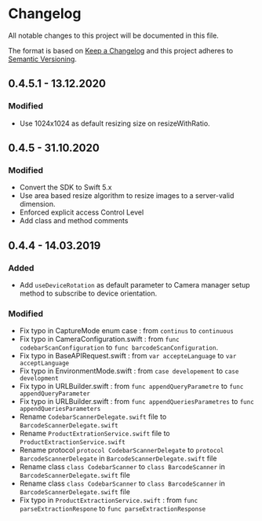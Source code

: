 # Changelog
All notable changes to this project will be documented in this file.

The format is based on [Keep a Changelog](http://keepachangelog.com/en/1.0.0/)
and this project adheres to [Semantic Versioning](http://semver.org/spec/v2.0.0.html).

## 0.4.5.1 - 13.12.2020
### Modified
- Use 1024x1024 as default resizing size on resizeWithRatio.

## 0.4.5 - 31.10.2020
### Modified
- Convert the SDK to Swift 5.x
- Use area based resize algorithm to resize images to a server-valid dimension.
- Enforced explicit access Control Level
- Add class and method comments

## 0.4.4 - 14.03.2019
### Added
- Add `useDeviceRotation` as default parameter to Camera manager setup method to subscribe to device orientation.

### Modified
- Fix typo in CaptureMode enum case : from `continus` to `continuous`
- Fix typo in CameraConfiguration.swift : from `func codebarScanConfiguration` to `func barcodeScanConfiguration`.
- Fix typo in BaseAPIRequest.swift : from `var accepteLanguage` to `var acceptLanguage`
- Fix typo in EnvironmentMode.swift : from `case developement` to `case development`
- Fix typo in URLBuilder.swift : from `func appendQueryParametre` to `func appendQueryParameter`
- Fix typo in URLBuilder.swift : from `func appendQueriesParametres` to `func appendQueriesParameters`
- Rename `CodebarScannerDelegate.swift` file to `BarcodeScannerDelegate.swift`
- Rename `ProductExtrationService.swift` file to `ProductExtractionService.swift`
- Rename protocol `protocol CodebarScannerDelegate` to `protocol BarcodeScannerDelegate` in `BarcodeScannerDelegate.swift` file
- Rename class `class CodebarScanner` to `class BarcodeScanner` in `BarcodeScannerDelegate.swift` file
- Rename class `class CodebarScanner` to `class BarcodeScanner` in `BarcodeScannerDelegate.swift` file
- Fix typo in `ProductExtractionService.swift` : from `func parseExtractionRespone` to `func parseExtractionResponse`
